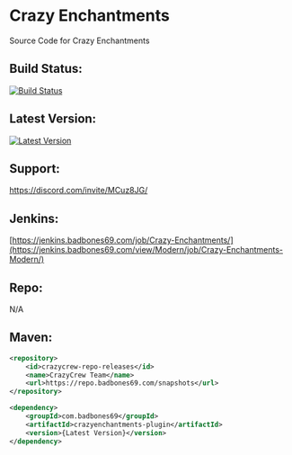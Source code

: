 # Crazy Enchantments
Source Code for Crazy Enchantments

## Build Status:
[![Build Status](https://jenkins.badbones69.com/job/Crazy-Enchantments/badge/icon)](https://jenkins.badbones69.com/job/Crazy-Enchantments/)

## Latest Version:
[![Latest Version](https://img.shields.io/badge/Latest%20Version-1.8--Dev--Build--v12-blue)](https://github.com/badbones69/Crazy-Enchantments/releases/latest)

## Support:
https://discord.com/invite/MCuz8JG/

## Jenkins: 
[https://jenkins.badbones69.com/job/Crazy-Enchantments/](https://jenkins.badbones69.com/view/Modern/job/Crazy-Enchantments-Modern/)

## Repo:
N/A

## Maven:
```xml
<repository>
    <id>crazycrew-repo-releases</id>
    <name>CrazyCrew Team</name>
    <url>https://repo.badbones69.com/snapshots</url>
</repository>

<dependency>
    <groupId>com.badbones69</groupId>
    <artifactId>crazyenchantments-plugin</artifactId>
    <version>{Latest Version}</version>
</dependency>
```
